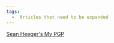 ```yaml
---
tags:
  -  Articles that need to be expanded
---
```

[Sean Heeger's My PGP](https://www.hugedomains.com/domain_profile.cfm?d=mypgp.com)